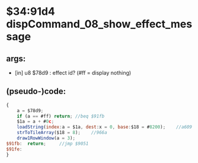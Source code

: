 ﻿
# $34:91d4 dispCommand_08_show_effect_message

<summary></summary>

## args:
+ [in] u8 $78d9 : effect id? (#ff = display nothing)
## (pseudo-)code:
```js
{
	a = $78d9;
	if (a == #ff) return; //beq $91fb
	$1a = a + #0c;
	loadString(index:a = $1a, dest:x = 0, base:$18 = #8200);	//a609
	strToTileArray($18 = 8);	//966a
	draw1RowWindow(a = 3);
$91fb:	return;		//jmp $9051
$91fe:
}
```



